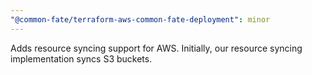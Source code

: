 ```yaml
---
"@common-fate/terraform-aws-common-fate-deployment": minor
---
```


Adds resource syncing support for AWS. Initially, our resource syncing implementation syncs S3 buckets.

